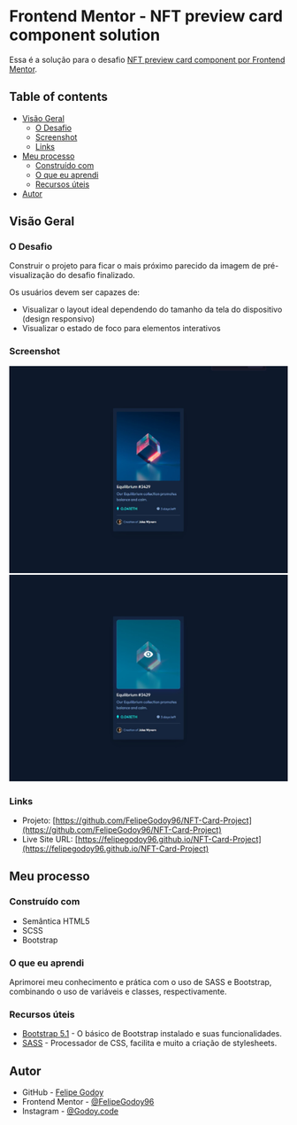 # Frontend Mentor - NFT preview card component solution

Essa é a solução para o desafio [NFT preview card component por Frontend Mentor](https://www.frontendmentor.io/challenges/nft-preview-card-component-SbdUL_w0U).

## Table of contents

- [Visão Geral](#visão-geral)
  - [O Desafio](#o-desafio)
  - [Screenshot](#screenshot)
  - [Links](#links)
- [Meu processo](#meu-processo)
  - [Construído com](#construído-com)
  - [O que eu aprendi](#o-que-eu-aprendi)
  - [Recursos úteis](#recursos-úteis)
- [Autor](#autor)

## Visão Geral

### O Desafio

Construir o projeto para ficar o mais próximo parecido da imagem de pré-visualização do desafio finalizado.

Os usuários devem ser capazes de:

- Visualizar o layout ideal dependendo do tamanho da tela do dispositivo (design responsivo)
- Visualizar o estado de foco para elementos interativos

### Screenshot

![](./screenshot.jpg)
![](./screenshot2.jpg)

### Links

- Projeto: [https://github.com/FelipeGodoy96/NFT-Card-Project](https://github.com/FelipeGodoy96/NFT-Card-Project)
- Live Site URL: [https://felipegodoy96.github.io/NFT-Card-Project](https://felipegodoy96.github.io/NFT-Card-Project)

## Meu processo

### Construído com

- Semântica HTML5
- SCSS
- Bootstrap


### O que eu aprendi

Aprimorei meu conhecimento e prática com o uso de SASS e Bootstrap, combinando o uso de variáveis e classes, respectivamente.

### Recursos úteis

- [Bootstrap 5.1](https://getbootstrap.com/docs/5.1/getting-started/introduction/) - O básico de Bootstrap instalado e suas funcionalidades.
- [SASS](https://sass-lang.com/guide) - Processador de CSS, facilita e muito a criação de stylesheets.


## Autor

- GitHub - [Felipe Godoy](https://github.com/FelipeGodoy96)
- Frontend Mentor - [@FelipeGodoy96](https://www.frontendmentor.io/profile/FelipeGodoy96)
- Instagram - [@Godoy.code](https://www.instagram.com/godoy.code/)

